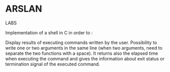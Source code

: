 # ARSLAN
LABS

Implementation of a shell in C in order to : 

Display results of executing commands written by the user.
Possibility to write one or two arguments in the same line (when two arguments, need to separate the two functions with a space).
It returns also the elapsed time when executing the command and gives the information about exit status or termination signal of the executed command.
